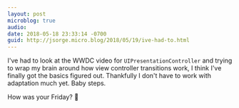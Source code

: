```yaml
---
layout: post
microblog: true
audio: 
date: 2018-05-18 23:33:14 -0700
guid: http://jsorge.micro.blog/2018/05/19/ive-had-to.html
---
```

I've had to look at the WWDC video for `UIPresentationController` and trying to wrap my brain around how view controller transitions work, I think I've finally got the basics figured out. Thankfully I don't have to work with adaptation much yet. Baby steps.

How was your Friday? 🙂
